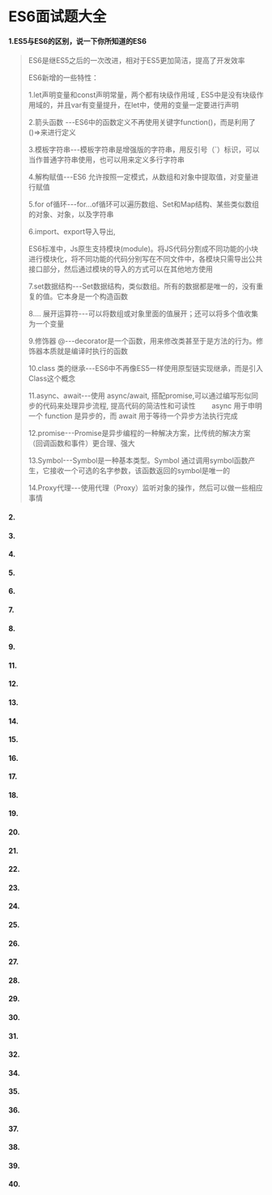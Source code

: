 # ES6面试题大全

#### 1.ES5与ES6的区别，说一下你所知道的ES6

>ES6是继ES5之后的一次改进，相对于ES5更加简洁，提高了开发效率
>
>ES6新增的一些特性：
>
>1.let声明变量和const声明常量，两个都有块级作用域 , ES5中是没有块级作用域的，并且var有变量提升，在let中，使用的变量一定要进行声明
>
>2.箭头函数 ---ES6中的函数定义不再使用关键字function()，而是利用了()=>来进行定义
>
>3.模板字符串---模板字符串是增强版的字符串，用反引号（`）标识，可以当作普通字符串使用，也可以用来定义多行字符串
>
>4.解构赋值---ES6 允许按照一定模式，从数组和对象中提取值，对变量进行赋值
>
>5.for of循环---for...of循环可以遍历数组、Set和Map结构、某些类似数组的对象、对象，以及字符串
>
>6.import、export导入导出,
>
>ES6标准中，Js原生支持模块(module)。将JS代码分割成不同功能的小块进行模块化，将不同功能的代码分别写在不同文件中，各模块只需导出公共接口部分，然后通过模块的导入的方式可以在其他地方使用
>
>7.set数据结构---Set数据结构，类似数组。所有的数据都是唯一的，没有重复的值。它本身是一个构造函数
>
>8.... 展开运算符---可以将数组或对象里面的值展开；还可以将多个值收集为一个变量
>
>9.修饰器 @---decorator是一个函数，用来修改类甚至于是方法的行为。修饰器本质就是编译时执行的函数
>
>10.class 类的继承---ES6中不再像ES5一样使用原型链实现继承，而是引入Class这个概念
>
>11.async、await---使用 async/await, 搭配promise,可以通过编写形似同步的代码来处理异步流程, 提高代码的简洁性和可读性
>　　async 用于申明一个 function 是异步的，而 await 用于等待一个异步方法执行完成
>
>12.promise---Promise是异步编程的一种解决方案，比传统的解决方案（回调函数和事件）更合理、强大
>
>13.Symbol---Symbol是一种基本类型。Symbol 通过调用symbol函数产生，它接收一个可选的名字参数，该函数返回的symbol是唯一的
>
>14.Proxy代理---使用代理（Proxy）监听对象的操作，然后可以做一些相应事情

#### 2.

#### 3.

#### 4.

#### 5.

#### 6.

#### 7.

#### 8.

#### 9.

#### 11.

#### 12.

#### 13.

#### 14.

#### 15.

#### 16.

#### 17.

#### 18.

#### 19.

#### 20.

#### 21.

#### 22.

#### 23.

#### 24.

#### 25.

#### 26.

#### 27.

#### 28.

#### 29.

#### 30.

#### 31.

#### 32.

#### 34.

#### 35.

#### 36.

#### 37.

#### 38.

#### 39.

#### 40.